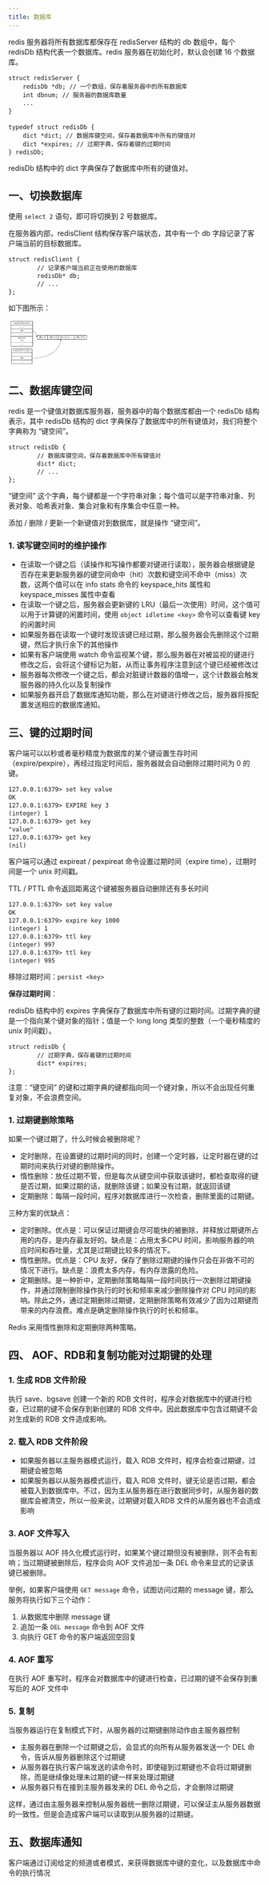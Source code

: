 ```yaml
---
title: 数据库
---
```


redis 服务器将所有数据库都保存在 redisServer 结构的 db 数组中，每个 redisDb 结构代表一个数据库。redis 服务器在初始化时，默认会创建 16 个数据库。

```
struct redisServer {
	redisDb *db; // 一个数组，保存着服务器中的所有数据库
	int dbnum; // 服务器的数据库数量
	...
}

typedef struct redisDb {
	dict *dict; // 数据库键空间，保存着数据库中所有的键值对
	dict *expires; // 过期字典，保存着键的过期时间
} redisDb;
```

redisDb 结构中的 dict 字典保存了数据库中所有的键值对。

## 一、切换数据库

使用 `select 2` 语句，即可将切换到 2 号数据库。

在服务器内部，redisClient 结构保存客户端状态，其中有一个 db 字段记录了客户端当前的目标数据库。

```
struct redisClient {
		// 记录客户端当前正在使用的数据库
		redisDb* db;
		// ...
};
```

如下图所示：

<img src="../image/数据库切换.png" style="zoom:25%;" />

## 二、数据库键空间

redis 是一个键值对数据库服务器，服务器中的每个数据库都由一个 redisDb 结构表示，其中 redisDb 结构的 dict 字典保存了数据库中的所有键值对，我们将整个字典称为 “键空间”。

```
struct redisDb {
		// 数据库键空间，保存着数据库中所有键值对
		dict* dict;
		// ...
};
```

“键空间” 这个字典，每个键都是一个字符串对象；每个值可以是字符串对象、列表对象、哈希表对象、集合对象和有序集合中任意一种。

添加 / 删除 / 更新一个新键值对到数据库，就是操作 “键空间”。

### 1. 读写键空间时的维护操作

- 在读取一个键之后（读操作和写操作都要对键进行读取），服务器会根据键是否存在来更新服务器的键空间命中（hit）次数和键空间不命中（miss）次数，这两个值可以在 info stats 命令的 keyspace_hits 属性和 keyspace_misses 属性中查看
- 在读取一个键之后，服务器会更新键的 LRU（最后一次使用）时间，这个值可以用于计算键的闲置时间，使用 `object idletime <key>` 命令可以查看键 key 的闲置时间
- 如果服务器在读取一个键时发现该键已经过期，那么服务器会先删除这个过期键，然后才执行余下的其他操作
- 如果有客户端使用 watch 命令监视某个键，那么服务器在对被监视的键进行修改之后，会将这个键标记为脏，从而让事务程序注意到这个键已经被修改过
- 服务器每次修改一个键之后，都会对脏键计数器的值增一，这个计数器会触发服务器的持久化以及复制操作
- 如果服务器开启了数据库通知功能，那么在对键进行修改之后，服务器将按配置发送相应的数据库通知。

## 三、键的过期时间

客户端可以以秒或者毫秒精度为数据库的某个键设置生存时间（expire/pexpire），再经过指定时间后，服务器就会自动删除过期时间为 0 的键。

```shell
127.0.0.1:6379> set key value
OK
127.0.0.1:6379> EXPIRE key 3
(integer) 1
127.0.0.1:6379> get key
"value"
127.0.0.1:6379> get key
(nil)
```

客户端可以通过 expireat / pexpireat 命令设置过期时间（expire time），过期时间是一个 unix 时间戳。

TTL / PTTL 命令返回距离这个键被服务器自动删除还有多长时间

```
127.0.0.1:6379> set key value
OK
127.0.0.1:6379> expire key 1000
(integer) 1
127.0.0.1:6379> ttl key
(integer) 997
127.0.0.1:6379> ttl key
(integer) 995
```

移除过期时间：`persist <key> ` 

**保存过期时间**：

redisDb 结构中的 expires 字典保存了数据库中所有键的过期时间。过期字典的键是一个指向某个键对象的指针；值是一个 long long 类型的整数（一个毫秒精度的 unix 时间戳）。

```
struct redisDb {
		// 过期字典，保存着键的过期时间
		dict* expires;
};
```

注意：“键空间” 的键和过期字典的键都指向同一个键对象，所以不会出现任何重复对象，不会浪费空间。

### 1. 过期键删除策略

如果一个键过期了，什么时候会被删除呢？

- 定时删除，在设置键的过期时间的同时，创建一个定时器，让定时器在键的过期时间来执行对键的删除操作。
- 惰性删除：放任过期不管，但是每次从键空间中获取该键时，都检查取得的键是否过期，如果过期的话，就删除该键；如果没有过期，就返回该键
- 定期删除：每隔一段时间，程序对数据库进行一次检查，删除里面的过期键。

三种方案的优缺点：

- 定时删除。优点是：可以保证过期键会尽可能快的被删除，并释放过期键所占用的内存，是内存最友好的。缺点是：占用太多CPU 时间，影响服务器的响应时间和吞吐量，尤其是过期键比较多的情况下。
- 惰性删除。优点是：CPU 友好，保存了删除过期键的操作只会在非做不可的情况下进行。缺点是：浪费太多内存，有内存泄露的危险。
- 定期删除。是一种折中，定期删除策略每隔一段时间执行一次删除过期键操作，并通过限制删除操作执行的时长和频率来减少删除操作对 CPU 时间的影响。除此之外，通过定期删除过期键，定期删除策略有效减少了因为过期键而带来的内存浪费。难点是确定删除操作执行的时长和频率。

Redis 采用惰性删除和定期删除两种策略。

## 四、 AOF、RDB和复制功能对过期键的处理

### 1. 生成 RDB 文件阶段

执行 save、bgsave 创建一个新的 RDB 文件时，程序会对数据库中的键进行检查，已过期的键不会保存到新创建的 RDB 文件中。因此数据库中包含过期键不会对生成新的 RDB 文件造成影响。

### 2. 载入 RDB 文件阶段

- 如果服务器以主服务器模式运行，载入 RDB 文件时，程序会检查过期键，过期键会被忽略
- 如果服务器以从服务器模式运行，载入 RDB 文件时，键无论是否过期，都会被载入到数据库中。不过，因为主从服务器在进行数据同步时，从服务器的数据库会被清空，所以一般来说，过期键对载入RDB 文件的从服务器也不会造成影响

### 3. AOF 文件写入

当服务器以 AOF 持久化模式运行时，如果某个键过期但没有被删除，则不会有影响；当过期键被删除后，程序会向 AOF 文件追加一条 DEL 命令来显式的记录该键已被删除。

举例，如果客户端使用 `GET message` 命令，试图访问过期的 message 键，那么服务将执行如下三个动作：

1. 从数据库中删除 message 键
2. 追加一条 `DEL message` 命令到 AOF 文件
3. 向执行 GET 命令的客户端返回空回复

### 4. AOF 重写

在执行 AOF 重写时，程序会对数据库中的键进行检查，已过期的键不会保存到重写后的 AOF 文件中

### 5. 复制

当服务器运行在复制模式下时，从服务器的过期键删除动作由主服务器控制

- 主服务器在删除一个过期键之后，会显式的向所有从服务器发送一个 DEL 命令，告诉从服务器删除这个过期键
- 从服务器在执行客户端发送的读命令时，即使碰到过期键也不会将过期键删除，而是继续像处理未过期的键一样来处理过期键
- 从服务器只有在接到主服务器发来的 DEL 命令之后，才会删除过期键

这样，通过由主服务器来控制从服务器统一删除过期键，可以保证主从服务器数据的一致性。但是会造成客户端可以读取到从服务器的过期键。

## 五、数据库通知

客户端通过订阅给定的频道或者模式，来获得数据库中键的变化，以及数据库中命令的执行情况

